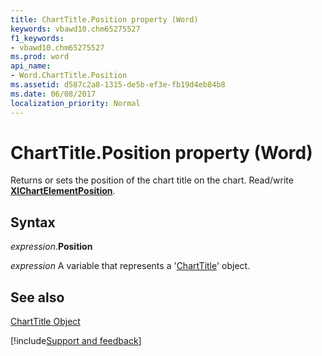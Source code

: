 ```yaml
---
title: ChartTitle.Position property (Word)
keywords: vbawd10.chm65275527
f1_keywords:
- vbawd10.chm65275527
ms.prod: word
api_name:
- Word.ChartTitle.Position
ms.assetid: d587c2a8-1315-de5b-ef3e-fb19d4eb84b8
ms.date: 06/08/2017
localization_priority: Normal
---
```



# ChartTitle.Position property (Word)

Returns or sets the position of the chart title on the chart. Read/write  **[XlChartElementPosition](Word.xlchartelementposition.md)**.


## Syntax

_expression_.**Position**

_expression_ A variable that represents a '[ChartTitle](Word.ChartTitle.md)' object.


## See also


[ChartTitle Object](Word.ChartTitle.md)

[!include[Support and feedback](~/includes/feedback-boilerplate.md)]